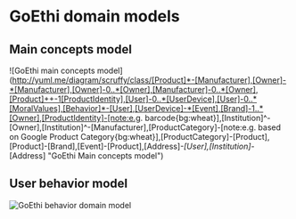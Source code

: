 # GoEthi domain models

## Main concepts model

![GoEthi main concepts model](http://yuml.me/diagram/scruffy/class/[Product]*-[Manufacturer],[Owner]-*[Manufacturer],[Owner]-0..*[Owner],[Manufacturer]-0..*[Owner],[Product]++-1[ProductIdentity],[User]-0..*[UserDevice],[User]-0..*[MoralValues],[Behavior]*-[User],[UserDevice]-*[Event],[Brand]-1..*[Owner],[ProductIdentity]-[note:e.g. barcode{bg:wheat}],[Institution]^-[Owner],[Institution]^-[Manufacturer],[ProductCategory]-[note:e.g. based on Google Product Category{bg:wheat}],[ProductCategory]-[Product],[Product]-[Brand],[Event]-[Product],[Address]*-[User],[Institution]-*[Address] "GoEthi Main concepts model")

## User behavior model

![GoEthi behavior domain model](http://yuml.me/diagram/scruffy;dir:BT/class/[Behavior]*-[User],[ProductRelatedBehavior]-^[Behavior],[ProductIdentificationBehavior]-^[ProductRelatedBehavior],[ProductDenialBehavior]-^[ProductRelatedBehavior],[AddProductIntentBehavior]-^[ProductRelatedBehavior],[EditProductIntentBehavior]-^[ProductRelatedBehavior],[OwnerRelatedBehavior]-^[Behavior],[EditOwnerBehavior]-^[OwnerRelatedBehavior],[EditOwnerBehavior]-^[OwnerRelatedBehavior],[AddProductOwnerBehavior]-^[OwnerRelatedBehavior] "GoEthi behavior domain model")
